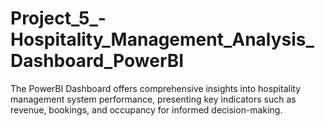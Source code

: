 # Project_5_-Hospitality_Management_Analysis_Dashboard_PowerBI
 The PowerBI Dashboard offers comprehensive insights into hospitality management system performance, presenting key indicators such as revenue, bookings, and occupancy for informed decision-making.
